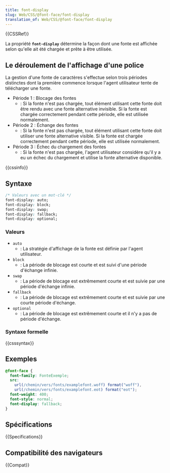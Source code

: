 ```yaml
---
title: font-display
slug: Web/CSS/@font-face/font-display
translation_of: Web/CSS/@font-face/font-display
---
```


{{CSSRef}}

La propriété **`font-display`** détermine la façon dont une fonte est affichée selon qu'elle ait été chargée et prête à être utilisée.

## Le déroulement de l'affichage d'une police

La gestion d'une fonte de caractères s'effectue selon trois périodes distinctes dont la première commence lorsque l'agent utilisateur tente de télécharger une fonte.

- Période 1 : Blocage des fontes
  - : Si la fonte n'est pas chargée, tout élément utilisant cette fonte doit être rendu avec une fonte alternative invisible. Si la fonte est chargée correctement pendant cette période, elle est utilisée normalement.
- Période 2 : Échange des fontes
  - : Si la fonte n'est pas chargée, tout élément utilisant cette fonte doit utiliser une fonte alternative visible. Si la fonte est chargée correctement pendant cette période, elle est utilisée normalement.
- Période 3 : Échec du chargement des fontes
  - : Si la fonte n'est pas chargée, l'agent utilisateur considère qu'il y a eu un échec du chargement et utilise la fonte alternative disponible.

{{cssinfo}}

## Syntaxe

```css
/* Valeurs avec un mot-clé */
font-display: auto;
font-display: block;
font-display: swap;
font-display: fallback;
font-display: optional;
```

### Valeurs

- `auto`
  - : La stratégie d'affichage de la fonte est définie par l'agent utilisateur.
- `block`
  - : La période de blocage est courte et est suivi d'une période d'échange infinie.
- `swap`
  - : La période de blocage est extrêmement courte et est suivie par une période d'échange infinie.
- `fallback`
  - : La période de blocage est extrêmement courte et est suivie par une courte période d'échange.
- `optional`
  - : La période de blocage est extrêmement courte et il n'y a pas de période d'échange.

### Syntaxe formelle

{{csssyntax}}

## Exemples

```css
@font-face {
  font-family: FonteExemple;
  src:
    url(/chemin/vers/fonts/examplefont.woff) format("woff"),
    url(/chemin/vers/fonts/examplefont.eot) format("eot");
  font-weight: 400;
  font-style: normal;
  font-display: fallback;
}
```

## Spécifications

{{Specifications}}

## Compatibilité des navigateurs

{{Compat}}
